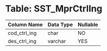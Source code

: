 # Table: SST_MprCtrlIng

| Column Name | Data Type | Nullable |
|-------------|-----------|----------|
| cod_ctrl_ing | char | NO |
| des_ctrl_ing | varchar | YES |
